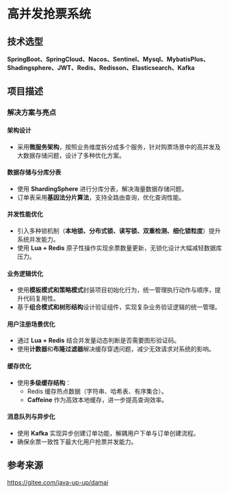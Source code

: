# 高并发抢票系统

## 技术选型
**SpringBoot、SpringCloud、Nacos、Sentinel、Mysql、MybatisPlus、Shadingsphere、JWT、Redis、Redisson、Elasticsearch、Kafka**

## 项目描述


### 解决方案与亮点

#### 架构设计
- 采用**微服务架构**，按照业务维度拆分成多个服务，针对购票场景中的高并发及大数据存储问题，设计了多种优化方案。

#### 数据存储与分库分表
- 使用 **ShardingSphere** 进行分库分表，解决海量数据存储问题。
- 订单表采用**基因法分片算法**，支持全路由查询，优化查询性能。

#### 并发性能优化
- 引入多种锁机制（**本地锁、分布式锁、读写锁、双重检测、细化锁粒度**）提升系统并发能力。
- 使用 **Lua + Redis** 原子性操作实现余票数量更新，无锁化设计大幅减轻数据库压力。

#### 业务逻辑优化
- 使用**模板模式和策略模式**封装项目初始化行为，统一管理执行动作与顺序，提升代码复用性。
- 基于**组合模式和树形结构**设计验证组件，实现复杂业务验证逻辑的统一管理。

#### 用户注册场景优化
- 通过 **Lua + Redis** 结合并发量动态判断是否需要图形验证码。
- 使用**计数器**和**布隆过滤器**解决缓存穿透问题，减少无效请求对系统的影响。

#### 缓存优化
- 使用**多级缓存结构**：
  - Redis 缓存热点数据（字符串、哈希表、有序集合）。
  - **Caffeine** 作为高效本地缓存，进一步提高查询效率。

#### 消息队列与异步化
- 使用 **Kafka** 实现异步创建订单功能，解耦用户下单与订单创建流程。
- 确保余票一致性下最大化用户抢票并发能力。

## 参考来源
https://gitee.com/java-up-up/damai
